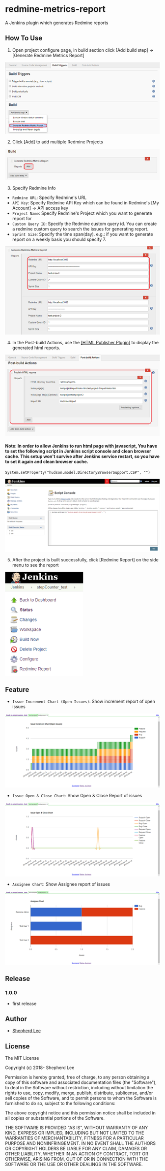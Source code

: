 # redmine-metrics-report
A Jenkins plugin which generates Redmine reports

## How To Use

1. Open project configure page, in build section click [Add build step] -> [Generate Redmine Metrics Report]

![Build Step](https://github.com/bestoak/redmine-metrics-report/blob/master/images/howTo1.png)

2. Click [Add] to add multiple Redmine Projects

![Add Projects](https://github.com/bestoak/redmine-metrics-report/blob/master/images/howTo2.png)

3. Specify Redmine Info
* `Redmine URL`: Specify Redmine's URL
* `API Key`: Specify Redmine API Key which can be found in Redmine's [My Account] -> API access key
* `Project Name`: Specify Redmine's Project which you want to generate report for
* `Custom Query ID`: Specify the Redmine custom query id. You can create a redmine custom query to search the issues for generating report.
* `Sprint Size`: Specify the time span(day). e.g.: if you want to generate report on a weekly basis you should specify 7.

![Specify Info](https://github.com/bestoak/redmine-metrics-report/blob/master/images/howTo3.png)

4. In the Post-build Actions, use the [[HTML Publisher Plugin]](https://plugins.jenkins.io/htmlpublisher) to display the generated html reports.

![Set HTML Plugin](https://github.com/bestoak/redmine-metrics-report/blob/master/images/howTo4.png)

#### Note: In order to allow Jenkins to run html page with javascript, You have to set the following script in Jenkins script console and clean browser cache. This setup won't survive after Jenkins service restart, so you have to set it again and clean browser cache.
```
System.setProperty("hudson.model.DirectoryBrowserSupport.CSP", "")
```

![Script Console](https://github.com/bestoak/redmine-metrics-report/blob/master/images/howTo5.png)

5. After the project is built successfully, click [Redmine Report] on the side menu to see the report

![Show Report](https://github.com/bestoak/redmine-metrics-report/blob/master/images/howTo6.png)

## Feature

* `Issue Increment Chart (Open Issues)`: Show increment report of open issues

![Show Report](https://github.com/bestoak/redmine-metrics-report/blob/master/images/what1.png)

* `Issue Open & Close Chart`: Show Open & Close Report of issues

![Show Report](https://github.com/bestoak/redmine-metrics-report/blob/master/images/what2.png)

* `Assignee Chart`: Show Assignee report of issues

![Show Report](https://github.com/bestoak/redmine-metrics-report/blob/master/images/what3.png)

## Release

### 1.0.0
* first release

## Author

* [Shepherd Lee](https://github.com/bestoak)

## License

The MIT License

Copyright (c) 2018- Shepherd Lee

Permission is hereby granted, free of charge, to any person obtaining a copy
of this software and associated documentation files (the "Software"), to deal
in the Software without restriction, including without limitation the rights
to use, copy, modify, merge, publish, distribute, sublicense, and/or sell
copies of the Software, and to permit persons to whom the Software is
furnished to do so, subject to the following conditions:

The above copyright notice and this permission notice shall be included in
all copies or substantial portions of the Software.

THE SOFTWARE IS PROVIDED "AS IS", WITHOUT WARRANTY OF ANY KIND, EXPRESS OR
IMPLIED, INCLUDING BUT NOT LIMITED TO THE WARRANTIES OF MERCHANTABILITY,
FITNESS FOR A PARTICULAR PURPOSE AND NONINFRINGEMENT. IN NO EVENT SHALL THE
AUTHORS OR COPYRIGHT HOLDERS BE LIABLE FOR ANY CLAIM, DAMAGES OR OTHER
LIABILITY, WHETHER IN AN ACTION OF CONTRACT, TORT OR OTHERWISE, ARISING FROM,
OUT OF OR IN CONNECTION WITH THE SOFTWARE OR THE USE OR OTHER DEALINGS IN
THE SOFTWARE.
